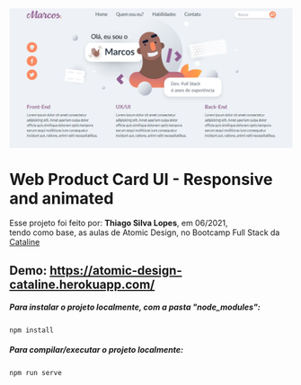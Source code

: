 <!---->
<div align="center">
<img src="./ReadMeFiles/app.jpg" align="center">
</div>

# Web Product Card UI - Responsive and animated

<p>Esse projeto foi feito por: <strong>Thiago Silva Lopes</strong>, em 06/2021,</br>
tendo como base, as aulas de Atomic Design, no Bootcamp Full Stack da <a href="https://bootcamp.cataline.io/">Cataline</a>

## Demo: https://atomic-design-cataline.herokuapp.com/

##### Para instalar o projeto localmente, com a pasta "node_modules":

```
npm install
```

##### Para compilar/executar o projeto localmente:

```
npm run serve
```
